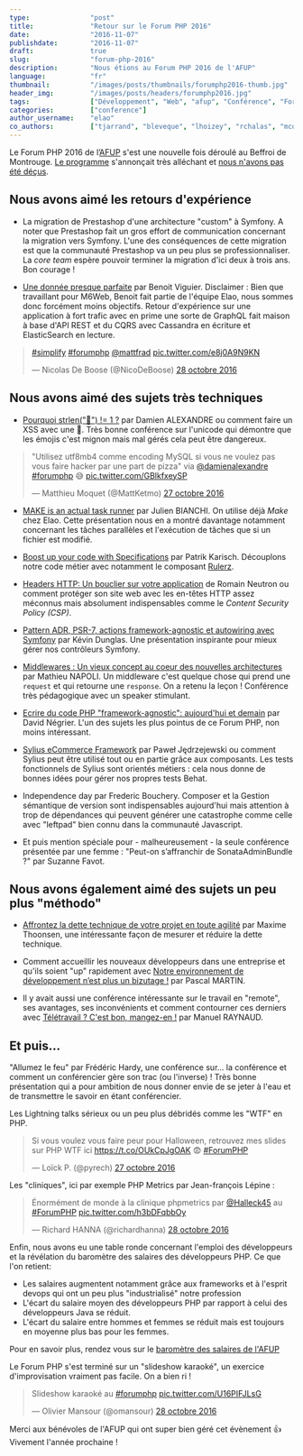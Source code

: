 ```yaml
---
type:               "post"
title:              "Retour sur le Forum PHP 2016"
date:               "2016-11-07"
publishdate:        "2016-11-07"
draft:              true
slug:               "forum-php-2016"
description:        "Nous étions au Forum PHP 2016 de l'AFUP"
language:           "fr"
thumbnail:          "/images/posts/thumbnails/forumphp2016-thumb.jpg"
header_img:         "/images/posts/headers/forumphp2016.jpg"
tags:               ["Développement", "Web", "afup", "Conférence", "ForumPHP"]
categories:         ["conference"]
author_username:    "elao"
co_authors:         ["tjarrand", "bleveque", "lhoizey", "rchalas", "mcolin", "bviguier", "rhanna", "xgorse", "ndievart"]
---
```


Le Forum PHP 2016 de l’[AFUP](http://afup.org) s'est une nouvelle fois déroulé au Beffroi de Montrouge. [Le programme](http://event.afup.org/forum-php-2016/programme/) s'annonçait très alléchant et [nous n'avons pas été déçus](https://joind.in/event/forum-php-2016/schedule/list).

## Nous avons aimé les retours d'expérience

- La migration de Prestashop d'une architecture "custom" à Symfony.
A noter que Prestashop fait un gros effort de communication concernant la migration vers Symfony.
L'une des conséquences de cette migration est que la communauté Prestashop va un peu plus se professionnaliser.
La *core team* espère pouvoir terminer la migration d'ici deux à trois ans. Bon courage !

- [Une donnée presque parfaite](http://b-viguier.github.io/downloads/talks/ForumPhp-Une-Donne%CC%81e-Presque-Parfaite.pdf) par Benoit Viguier.
Disclaimer : Bien que travaillant pour M6Web, Benoit fait partie de l'équipe Elao, nous sommes donc forcément moins objectifs.
Retour d'expérience sur une application à fort trafic avec en prime une sorte de GraphQL fait maison à base d'API REST et du CQRS avec Cassandra en écriture et ElasticSearch en lecture.

<blockquote class="twitter-tweet" data-lang="fr"><p lang="und" dir="ltr"><a href="https://twitter.com/hashtag/simplify?src=hash">#simplify</a> <a href="https://twitter.com/hashtag/forumphp?src=hash">#forumphp</a> <a href="https://twitter.com/mattfrad">@mattfrad</a> <a href="https://t.co/e8j0A9N9KN">pic.twitter.com/e8j0A9N9KN</a></p>&mdash; Nicolas De Boose (@NicoDeBoose) <a href="https://twitter.com/NicoDeBoose/status/791945041459634176">28 octobre 2016</a></blockquote>

## Nous avons aimé des sujets très techniques

- [Pourquoi strlen("🌮") != 1 ?](https://jolicode.github.io/unicode-conf) par Damien ALEXANDRE ou comment faire un XSS avec une 🍕.
Très bonne conférence sur l'unicode qui démontre que les émojis c'est mignon mais mal gérés cela peut être dangereux.

<blockquote class="twitter-tweet" data-lang="fr"><p lang="fr" dir="ltr">&quot;Utilisez utf8mb4 comme encoding MySQL si vous ne voulez pas vous faire hacker par une part de pizza&quot; via <a href="https://twitter.com/damienalexandre">@damienalexandre</a>  <a href="https://twitter.com/hashtag/forumphp?src=hash">#forumphp</a> 😅 <a href="https://t.co/GBlkfxeySP">pic.twitter.com/GBlkfxeySP</a></p>&mdash; Matthieu Moquet (@MattKetmo) <a href="https://twitter.com/MattKetmo/status/791657024031432706">27 octobre 2016</a></blockquote>

- [MAKE is an actual task runner](https://speakerdeck.com/jubianchi/make-is-an-actual-task-runner) par Julien BIANCHI.
On utilise déjà *Make* chez Elao. Cette présentation nous en a montré davantage notamment concernant les tâches parallèles et l'exécution de tâches que si un fichier est modifié.

- [Boost up your code with Specifications](https://slides.pixelart.at/2016-10-28/forumphp/specifications/) par Patrik Karisch. Découplons notre code métier avec notamment le composant [Rulerz](https://github.com/K-Phoen/rulerz).

- [Headers HTTP: Un bouclier sur votre application](https://speakerdeck.com/romain/headers-http-un-bouclier-sur-votre-application) de Romain Neutron
ou comment protéger son site web avec les en-têtes HTTP assez méconnus mais absolument indispensables comme le *Content Security Policy (CSP)*.

- [Pattern ADR, PSR-7, actions framework-agnostic et autowiring avec Symfony](https://dunglas.fr/2016/10/slides-forum-php-create-symfony-apps-as-quickly-as-with-laravel-and-keep-your-code-framework-agnostic/) par Kévin Dunglas.
Une présentation inspirante pour mieux gérer nos contrôleurs Symfony.

- [Middlewares : Un vieux concept au coeur des nouvelles architectures](http://mnapoli.fr/presentations/forumphp-middlewares/#1) par Mathieu NAPOLI. Un middleware c'est quelque chose qui prend une `request` et qui retourne une `response`. On a retenu la leçon ! Conférence très pédagogique avec un speaker stimulant.

- [Ecrire du code PHP "framework-agnostic": aujourd'hui et demain](https://thecodingmachine.github.io/forumphp2016talk/) par David Négrier. L'un des sujets les plus pointus de ce Forum PHP, non moins intéressant.

- [Sylius eCommerce Framework](http://sylius.org/) par Paweł Jędrzejewski ou comment Sylius peut être utilisé tout ou en partie grâce aux composants.
Les tests fonctionnels de Sylius sont orientés métiers : cela nous donne de bonnes idées pour gérer nos propres tests Behat.

- Independence day par Frederic Bouchery. Composer et la Gestion sémantique de version sont indispensables aujourd'hui mais attention à trop de dépendances qui peuvent générer une catastrophe comme celle avec "leftpad" bien connu dans la communauté Javascript.

- Et puis mention spéciale pour - malheureusement - la seule conférence présentée par une femme : "Peut-on s’affranchir de SonataAdminBundle ?" par Suzanne Favot.

## Nous avons également aimé des sujets un peu plus "méthodo"

- [Affrontez la dette technique de votre projet en toute agilité](http://slides.com/maximethoonsen/agile-technical-debt-forum-php) par Maxime Thoonsen, une intéressante façon de mesurer et réduire la dette technique.

- Comment accueillir les nouveaux développeurs dans une entreprise et qu'ils soient "up" rapidement avec [Notre environnement de développement n’est plus un bizutage !](https://blog.pascal-martin.fr/public/slides-notre-environnement-de-developpement-nest-plus-un-bizutage-forum-php-2016/) par Pascal MARTIN.

- Il y avait aussi une conférence intéressante sur le travail en "remote", ses avantages, ses inconvénients et comment contourner ces derniers avec [Télétravail ? C'est bon, mangez-en !](http://raynaud.io/slides/remote) par Manuel RAYNAUD.

## Et puis...

"Allumez le feu" par Frédéric Hardy, une conférence sur... la conférence et comment un conférencier gère son trac (ou l'inverse) !
Très bonne présentation qui a pour ambition de nous donner envie de se jeter à l'eau et de transmettre le savoir en étant conférencier.

Les Lightning talks sérieux ou un peu plus débridés comme les "WTF" en PHP.

<blockquote class="twitter-tweet" data-lang="fr"><p lang="fr" dir="ltr">Si vous voulez vous faire peur pour Halloween, retrouvez mes slides sur PHP WTF ici <a href="https://t.co/OUkCpJgOAK">https://t.co/OUkCpJgOAK</a> 😨 <a href="https://twitter.com/hashtag/ForumPHP?src=hash">#ForumPHP</a></p>&mdash; Loïck P. (@pyrech) <a href="https://twitter.com/pyrech/status/791667201107460096">27 octobre 2016</a></blockquote>

Les "cliniques", ici par exemple PHP Metrics par Jean-françois Lépine :

<blockquote class="twitter-tweet" data-lang="fr"><p lang="fr" dir="ltr">Énormément de monde à la clinique phpmetrics par <a href="https://twitter.com/Halleck45">@Halleck45</a>  au <a href="https://twitter.com/hashtag/ForumPHP?src=hash">#ForumPHP</a> <a href="https://t.co/h3bDFqbbOy">pic.twitter.com/h3bDFqbbOy</a></p>&mdash; Richard HANNA (@richardhanna) <a href="https://twitter.com/richardhanna/status/791972248324337668">28 octobre 2016</a></blockquote>

Enfin, nous avons eu une table ronde concernant l'emploi des développeurs et la révélation du baromètre des salaires des développeurs PHP. Ce que l'on retient:
- Les salaires augmentent notamment grâce aux frameworks et à l'esprit devops qui ont un peu plus "industrialisé" notre profession
- L'écart du salaire moyen des développeurs PHP par rapport à celui des développeurs Java se réduit.
- L'écart du salaire entre hommes et femmes se réduit mais est toujours en moyenne plus bas pour les femmes.

Pour en savoir plus, rendez vous sur le [baromètre des salaires de l'AFUP](http://barometre.afup.org)

Le Forum PHP s'est terminé sur un "slideshow karaoké", un exercice d'improvisation vraiment pas facile. On a bien ri !

<blockquote class="twitter-tweet" data-lang="fr"><p lang="ht" dir="ltr">Slideshow karaoké au <a href="https://twitter.com/hashtag/forumphp?src=hash">#forumphp</a> <a href="https://t.co/U16PIFJLsG">pic.twitter.com/U16PIFJLsG</a></p>&mdash; Olivier Mansour (@omansour) <a href="https://twitter.com/omansour/status/792024824260468736">28 octobre 2016</a></blockquote>

Merci aux bénévoles de l'AFUP qui ont super bien géré cet évènement 👍  Vivement l'année prochaine !

<script async src="//platform.twitter.com/widgets.js" charset="utf-8"></script>
